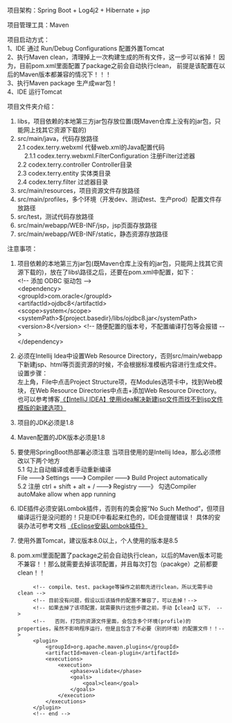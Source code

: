 项目架构：Spring Boot + Log4j2 + Hibernate + jsp

项目管理工具：Maven

项目启动方式：<br>
1、IDE 通过 Run/Debug Configurations 配置外置Tomcat         <br>
2、执行Maven clean，清理掉上一次构建生成的所有文件，这一步可以省掉！
  因为，目前pom.xml里面配置了package之前会自动执行clean，
  前提是该配置在以后的Maven版本都兼容的情况下！！！               <br>
3、执行Maven package 生产成war包！                           <br>
4、IDE 运行Tomcat                                          <br>



项目文件夹介绍：<br>
1. libs，项目依赖的本地第三方jar包存放位置(既Maven仓库上没有的jar包，只能网上找其它资源下载的) <br>
2. src/main/java，代码存放路径 <br>
  2.1 codex.terry.webxml 代替web.xml的Java配置代码<br>
     &nbsp;&nbsp;&nbsp;&nbsp;2.1.1 codex.terry.webxml.FilterConfiguration 注册Filter过滤器<br>
  2.2 codex.terry.controller Controller目录<br>
  2.3 codex.terry.entity 实体类目录<br>
  2.4 codex.terry.filter 过滤器目录<br>
3. src/main/resources，项目资源文件存放路径 <br>
4. src/main/profiles，多个环境（开发dev、测试test、生产prod）配置文件存放路径 <br>
5. src/test，测试代码存放路径<br>
6. src/main/webapp/WEB-INF/jsp，jsp页面存放路径<br>
7. src/main/webapp/WEB-INF/static，静态资源存放路径

注意事项：<br>
1. 项目依赖的本地第三方jar包(既Maven仓库上没有的jar包，只能网上找其它资源下载的)，放在了libs\路径之后，还要在pom.xml中配置，如下：<br>
		&lt;!-- 添加 ODBC 驱动包 --&gt;<br>
		&lt;dependency&gt;<br>
			&lt;groupId&gt;com.oracle&lt;/groupId&gt;<br>
			&lt;artifactId&gt;ojdbc8&lt;/artifactId&gt;<br>
			&lt;scope&gt;system&lt;/scope&gt;<br>
			&lt;systemPath&gt;${project.basedir}/libs/ojdbc8.jar&lt;/systemPath&gt;<br>
            &lt;version&gt;8&lt;/version&gt; &lt;!-- 随便配置的版本号，不配置编译打包等会报错 --&gt; <br>
		&lt;/dependency&gt;

2. 必须在Intellij Idea中设置Web Resource Directory，否则src/main/webapp下新建jsp、html等页面资源的时候，不会根据标准模板内容进行生成文件。<br>
   设置步骤：<br>
      左上角，File中点击Project Structure项，在Modules选项卡中，找到Web模块，在Web Resource Directories中点击+添加Web Resource Directory。<br>
   也可以参考博客<a href="https://blog.csdn.net/yh_zeng2/article/details/82377985">《【IntelliJ IDEA】使用idea解决新建jsp文件而找不到jsp文件模版的新建选项》</a>
   
3. 项目的JDK必须是1.8

4. Maven配置的JDK版本必须是1.8

5. 要使用SpringBoot热部署必须注意
   当项目使用的是Intellij Idea，那么必须修改以下两个地方<br>
   5.1 勾上自动编译或者手动重新编译<br>
       File ——》 Settings ——》 Compiler ——》 Build Project automatically<br>
   5.2 注册
       ctrl + shift + alt + / ——》 Registry ——》 勾选Compiler autoMake allow when app running
   
6. IDE插件必须安装Lombok插件，否则有的类会报“No Such Method”，但项目编译运行是没问题的！只是IDE中看起来红色的，IDE会提醒错误！ 
具体的安装办法可参考文档 <a href="https://blog.csdn.net/yh_zeng2/article/details/81989902">《Eclipse安装Lombok插件》</a>

7. 使用外置Tomcat，建议版本8.0以上，个人使用的版本是8.5

8. pom.xml里面配置了package之前会自动执行clean，以后的Maven版本可能不兼容！！那么就需要去掉该项配置，并且每次打包（pacakge）之前都要clean！！ 

			<!-- compile、test、package等操作之前都先进行clean，所以无需手动clean -->
			<!-- 目前没有问题，假设以后该插件的配置不兼容了，可以去掉！-->
			<!-- 如果去掉了该项配置，就需要执行这些步骤之前，手动【clean】以下， -->
			<!--   否则，打包的资源文件里面，会包含多个环境(profile)的properties，虽然不影响程序运行，但是且包含了不必要（别的环境）的配置文件！！-->
			<plugin>
				<groupId>org.apache.maven.plugins</groupId>
				<artifactId>maven-clean-plugin</artifactId>
				<executions>
					<execution>
                        <phase>validate</phase>
						<goals>
							<goal>clean</goal>
						</goals>
                    </execution>
				</executions>
			</plugin>
			<!-- end -->